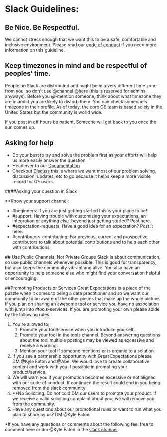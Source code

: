 # Slack Guidelines:

## Be Nice. Be Respectful.
We cannot stress enough that we want this to be a safe, comfortable and inclusive environment. Please read our [code of conduct](https://github.com/great-expectations/great_expectations/blob/develop/CODE_OF_CONDUCT.md) if you need more information on this guideline.

## Keep timezones in mind and be respectful of peoples’ time.
People on Slack are distributed and might be in a very different time zone from you, so don't use @channel @here (this is reserved for admins anyways). Before you @-mention someone, think about what timezone they are in and if you are likely to disturb them. You can check someone's timezone in their profile. As of today, the core GE team is based solely in the United States but the community is world wide.

If you post in off hours be patient, Someone will get back to you once the sun comes up.

## Asking for help 

- Do your best to try and solve the problem first as your efforts will help us more easily answer the question.
- Head over to our [Documentation](https://docs.greatexpectations.io/en/latest/)
- Checkout [Discuss](https://discuss.greatexpectations.io/) this is where we want most of our problem solving, discussion, updates, etc to go because it helps keep a more visible record for GE users.

####Asking your question in Slack

**Know your support channel:
<ul>
	<li>#beginners: If you are just getting started this is your place to be!</li>
	<li>#support: Having trouble with customizing your expectations, an integration or anything else .beyond just getting started? Post here.</li>
	<li>#expectation-requests: Have a good idea for an expectation? Post it here. </li>
	<li>#contributors-contributing: For previous, current and prospective contributors to talk about potential contributions and to help each other with contributions.  </li>
</ul>
## Use Public Channels, Not Private Groups
Slack is about communication, so use public channels whenever possible. This is good for transparency, but also keeps the community vibrant and alive. You also have an opportunity to help someone else who might find your conversation helpful or encouraging.


##Promoting Products or Services
Great Expectations is a piece of the puzzle when it comes to being a data practitioner and so we want our community to be aware of the other pieces that make up the whole picture. If you plan on sharing an awesome tool or service you have no association with jump into #tools-services. If you are promoting your own please abide by the following rules.

1. You're allowed to;
    1. Promote your tool/service when you introduce yourself.
    2. Promote your tool in the tools channel. Beyond answering questions about the tool multiple postings may be viewed as excessive and receive a warning.
    3. Mention your tool if someone mentions or is organic to a solution
2. If you see a partnership opportunity with Great Expectations please DM @Kyle Eaton and @Abe. We would love to create collaborative content and work with you if possible in promoting your product/service. 
3. We will warn you if your promotion becomes excessive or not aligned with our code of conduct. If continued the result could end in you being removed from the slack community.
4. **No Soliciting. Do not cold DM our users to promote your product. If we receive a valid soliciting complaint about you, we will remove you from the community. 
5. Have any questions about our promotional rules or want to run what you plan to share by us? DM @Kyle Eaton


*If you have any questions or comments about the following feel free to comment here or dm @Kyle Eaton in the [slack channel](https://greatexpectations.io/slack).
